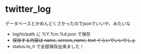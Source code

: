 # twitter_log
データベースとかめんどくさかったのでjsonでいいや、みたいな

- log/to/path に %Y.%m.%d.json で保存
- ~~保存する内容は name, screen_name, text ぐらいでいいでしょ~~
- status.to_h で全部保存出来ました！
